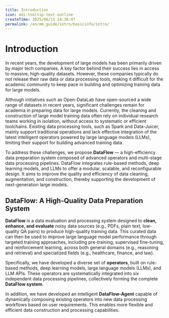 ```yaml
---
title: Introduction
icon: mdi:tooltip-text-outline
createTime: 2025/06/13 14:36:47
permalink: /en/mm_guide/intro/basicinfo/intro/
---
```

# Introduction

In recent years, the development of large models has been primarily driven by major tech companies. A key factor behind their success lies in access to massive, high-quality datasets. However, these companies typically do not release their raw data or data processing tools, making it difficult for the academic community to keep pace in building and optimizing training data for large models.

Although initiatives such as Open-DataLab have open-sourced a wide range of datasets in recent years, significant challenges remain for academia in preparing data for large models. Currently, the cleaning and construction of large model training data often rely on individual research teams working in isolation, without access to systematic or efficient toolchains. Existing data processing tools, such as Spark and Data-Juicer, mainly support traditional operations and lack effective integration of the latest intelligent operators powered by large language models (LLMs), limiting their support for building advanced training data.

To address these challenges, we propose **DataFlow** — a high-efficiency data preparation system composed of advanced operators and multi-stage data processing pipelines. DataFlow integrates rule-based methods, deep learning models, and LLMs to offer a modular, scalable, and reconfigurable design. It aims to improve the quality and efficiency of data cleaning, augmentation, and construction, thereby supporting the development of next-generation large models.

## DataFlow: A High-Quality Data Preparation System

**DataFlow** is a data evaluation and processing system designed to **clean, enhance, and evaluate** noisy data sources (e.g., PDFs, plain text, low-quality QA pairs) to produce high-quality training data. This curated data can then be used to improve large language model performance through targeted training approaches, including pre-training, supervised fine-tuning, and reinforcement learning, across both general domains (e.g., reasoning and retrieval) and specialized fields (e.g., healthcare, finance, and law).

Specifically, we have developed a diverse set of **operators**, built on rule-based methods, deep learning models, large language models (LLMs), and LLM APIs. These operators are systematically integrated into six independent data processing pipelines, collectively forming the complete **DataFlow system**.

In addition, we have developed an intelligent **DataFlow-Agent** capable of dynamically composing existing operators into new data processing workflows based on user requirements. This enables more flexible and efficient data construction and processing capabilities.
